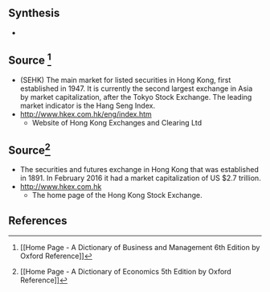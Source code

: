 ## Synthesis
- 
## Source [^1]
- (SEHK) The main market for listed securities in Hong Kong, first established in 1947. It is currently the second largest exchange in Asia by market capitalization, after the Tokyo Stock Exchange. The leading market indicator is the Hang Seng Index.
- http://www.hkex.com.hk/eng/index.htm
	- Website of Hong Kong Exchanges and Clearing Ltd

## Source[^2]
- The securities and futures exchange in Hong Kong that was established in 1891. In February 2016 it had a market capitalization of US $\$ 2.7$ trillion.
- http://www.hkex.com.hk
	- The home page of the Hong Kong Stock Exchange.
## References

[^1]: [[Home Page - A Dictionary of Business and Management 6th Edition by Oxford Reference]]
[^2]: [[Home Page - A Dictionary of Economics 5th Edition by Oxford Reference]]